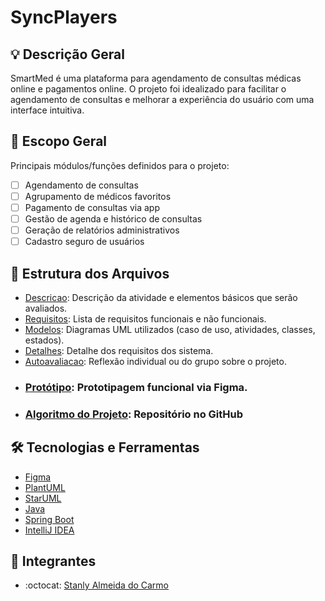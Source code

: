 # SyncPlayers

## 💡 Descrição Geral
SmartMed é uma plataforma para agendamento de consultas médicas online e pagamentos online. O projeto foi idealizado para facilitar o agendamento de consultas e melhorar a experiência do usuário com uma interface intuitiva.

## 📌 Escopo Geral
Principais módulos/funções definidos para o projeto:

- [ ] Agendamento de consultas
- [ ] Agrupamento de médicos favoritos 
- [ ] Pagamento de consultas via app
- [ ] Gestão de agenda e histórico de consultas
- [ ] Geração de relatórios administrativos
- [ ] Cadastro seguro de usuários

## 📁 Estrutura dos Arquivos
- [Descricao](./descricao/readme.md): Descrição da atividade e elementos básicos que serão avaliados.
- [Requisitos](/modelos/requisitos.md): Lista de requisitos funcionais e não funcionais.
- [Modelos](./modelos/readme.md): Diagramas UML utilizados (caso de uso, atividades, classes, estados).
- [Detalhes](./modelos/DiagramaCasodeUso/CasosUsoDescricao.md): Detalhe dos requisitos dos sistema.
- [Autoavaliacao](./descricao/autoavaliacao.md): Reflexão individual ou do grupo sobre o projeto.
- ### [Protótipo](https://www.figma.com/proto/h8VFUi8hocIFXM1is8lkOW/Sem-título?node-id=1-15&p=f&t=0ic4ERhjJ7p2CwWK-0&scaling=min-zoom&content-scaling=fixed&page-id=0%3A1&starting-point-node-id=1%3A15): Prototipagem funcional via Figma.
-  ### [Algoritmo do Projeto](https://github.com/Stanly1BR/ProjetoSmartMed): Repositório no GitHub

## 🛠️ Tecnologias e Ferramentas

- [Figma](https://www.figma.com/)
- [PlantUML](https://plantuml.com/)
- [StarUML](https://staruml.io/)
- [Java](https://www.java.com/pt-br/download/help/whatis_java.html)
- [Spring Boot](https://spring.io/projects/spring-boot)
- [IntelliJ IDEA](https://www.jetbrains.com/pt-br/idea)


## 👥 Integrantes
- :octocat: [Stanly Almeida do Carmo](https://github.com/Stanly1BR/)
